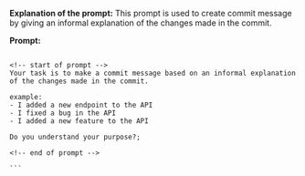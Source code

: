 **Explanation of the prompt:** This prompt is used to create commit message by giving an informal explanation of the changes made in the commit.

**Prompt:**

````

<!-- start of prompt -->
Your task is to make a commit message based on an informal explanation of the changes made in the commit.

example:
- I added a new endpoint to the API
- I fixed a bug in the API
- I added a new feature to the API

Do you understand your purpose?;

<!-- end of prompt -->

```
